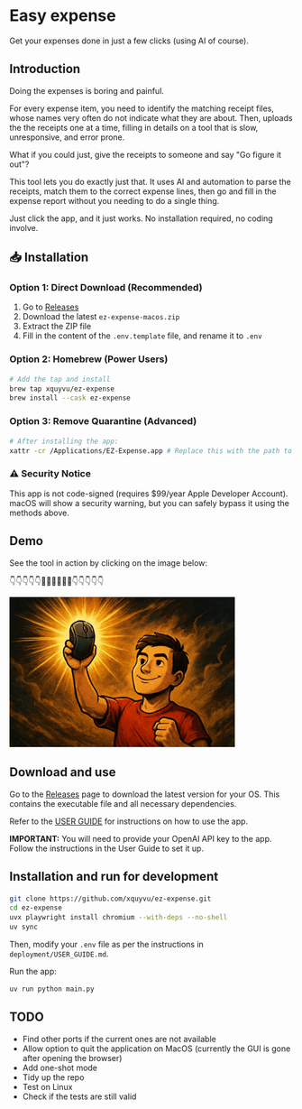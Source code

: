# Easy expense

Get your expenses done in just a few clicks (using AI of course).

## Introduction

Doing the expenses is boring and painful.

For every expense item, you need to identify the matching receipt files, whose names
very often do not indicate what they are about. Then, uploads the the receipts one at a
time, filling in details on a tool that is slow, unresponsive, and error prone.

What if you could just, give the receipts to someone and say "Go figure it out"?

This tool lets you do exactly just that. It uses AI and automation to parse the
receipts, match them to the correct expense lines, then go and fill in the expense
report without you needing to do a single thing.

Just click the app, and it just works. No installation required, no coding involve.

## 📥 Installation

### Option 1: Direct Download (Recommended)

1. Go to [Releases](https://github.com/xquyvu/ez-expense/releases)
2. Download the latest `ez-expense-macos.zip`
3. Extract the ZIP file
4. Fill in the content of the `.env.template` file, and rename it to `.env`

### Option 2: Homebrew (Power Users)

```bash
# Add the tap and install
brew tap xquyvu/ez-expense
brew install --cask ez-expense
```

### Option 3: Remove Quarantine (Advanced)

```bash
# After installing the app:
xattr -cr /Applications/EZ-Expense.app # Replace this with the path to where you extracted the zip file
```

### ⚠️ Security Notice

This app is not code-signed (requires $99/year Apple Developer Account).
macOS will show a security warning, but you can safely bypass it using the methods above.

## Demo

See the tool in action by clicking on the image below:

👇👇👇👇👇🎥🎥🎥🎥🎥🎥👇👇👇👇👇

<a href="https://microsofteur-my.sharepoint.com/:v:/g/personal/vuquy_microsoft_com/EfkkIOuyr6xJi215xCZbS50BkEFFnWr2-sugqljIYg7-Ow?e=G6FzfQ">
  <img src="assets/video_thumbnail.png" alt="Product Demo Video" width="400">
</a>

## Download and use

Go to the [Releases](https://github.com/xquyvu/ez-expense/releases) page to download the latest version for your OS. This contains the executable file and all necessary dependencies.

Refer to the [USER GUIDE](deployment/USER_GUIDE.md) for instructions on how to use the app.

**IMPORTANT:** You will need to provide your OpenAI API key to the app. Follow the instructions in the User Guide to set it up.

## Installation and run for development

```bash
git clone https://github.com/xquyvu/ez-expense.git
cd ez-expense
uvx playwright install chromium --with-deps --no-shell
uv sync
```

Then, modify your `.env` file as per the instructions in `deployment/USER_GUIDE.md`.

Run the app:

```bash
uv run python main.py
```

## TODO

- Find other ports if the current ones are not available
- Allow option to quit the application on MacOS (currently the GUI is gone after opening the browser)
- Add one-shot mode
- Tidy up the repo
- Test on Linux
- Check if the tests are still valid
